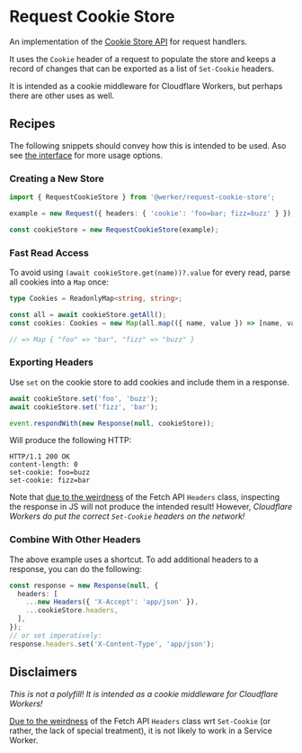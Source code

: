 # Request Cookie Store
An implementation of the [Cookie Store API](https://wicg.github.io/cookie-store) for request handlers. 

It uses the `Cookie` header of a request to populate the store and
keeps a record of changes that can be exported as a list of `Set-Cookie` headers.

It is intended as a cookie middleware for Cloudflare Workers, but perhaps there are other uses as well.

## Recipes 
The following snippets should convey how this is intended to be used.
Aso see [the interface](./src/interface.ts) for more usage options.


### Creating a New Store
```ts
import { RequestCookieStore } from '@werker/request-cookie-store';

example = new Request({ headers: { 'cookie': 'foo=bar; fizz=buzz' } });

const cookieStore = new RequestCookieStore(example);
```

### Fast Read Access
To avoid using `(await cookieStore.get(name))?.value` for every read, parse all cookies into a `Map` once:

```ts
type Cookies = ReadonlyMap<string, string>;

const all = await cookieStore.getAll();
const cookies: Cookies = new Map(all.map(({ name, value }) => [name, value]));

// => Map { "foo" => "bar", "fizz" => "buzz" }
```

### Exporting Headers 
Use `set` on the cookie store to add cookies and include them in a response.
```ts
await cookieStore.set('foo', 'buzz');
await cookieStore.set('fizz', 'bar');

event.respondWith(new Response(null, cookieStore));
```

Will produce the following HTTP:

```http
HTTP/1.1 200 OK
content-length: 0
set-cookie: foo=buzz
set-cookie: fizz=bar
```

Note that [due to the weirdness][1] of the Fetch API `Headers` class, inspecting the response in JS will not produce the intended result!
However, _Cloudflare Workers do put the correct `Set-Cookie` headers on the network!_


### Combine With Other Headers
The above example uses a shortcut. To add additional headers to a response, you can do the following:

```ts
const response = new Response(null, {
  headers: [
    ...new Headers({ 'X-Accept': 'app/json' }),
    ...cookieStore.headers,
  ],
});
// or set imperatively:
response.headers.set('X-Content-Type', 'app/json');
```

[1]: https://fetch.spec.whatwg.org/#headers-class

## Disclaimers
_This is not a polyfill! It is intended as a cookie middleware for Cloudflare Workers!_

[Due to the weirdness][1] of the Fetch API `Headers` class wrt `Set-Cookie` (or rather, the lack of special treatment), it is not likely to work in a Service Worker.
